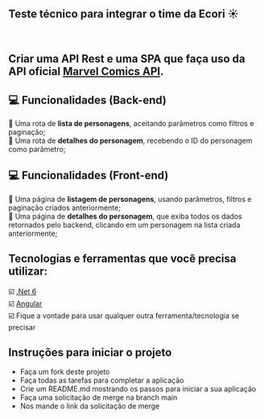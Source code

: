 ## Teste técnico para integrar o time da Ecori ☀

<br>

## Criar uma API Rest e uma SPA que faça uso da API oficial [Marvel Comics API](https://developer.marvel.com/docs).

## :computer: Funcionalidades (Back-end)
🔴 Uma rota de **lista de personagens**, aceitando parâmetros como filtros e paginação;<br>
🔴 Uma rota de **detalhes do personagem**, recebendo o ID do personagem como parâmetro;<br>

## :computer: Funcionalidades (Front-end)
🔴 Uma página de **listagem de personagens**, usando parâmetros, filtros e paginação criados anteriormente;<br>
🔴 Uma página de **detalhes do personagem**, que exiba todos os dados retornados pelo backend, clicando em um personagem na lista criada anteriormente;<br>

## Tecnologias e ferramentas que você precisa utilizar:
☑️ [.Net 6](https://dotnet.microsoft.com/pt-br/) <br>
☑️ [Angular](https://angular.io/) <br>
☑️ Fique a vontade para usar qualquer outra ferramenta/tecnologia se precisar <br>

## Instruções para iniciar o projeto
- Faça um fork deste projeto
- Faça todas as tarefas para completar a aplicação
- Crie um README.md mostrando os passos para iniciar a sua aplicação
- Faça uma solicitação de merge na branch main
- Nos mande o link da solicitação de merge
